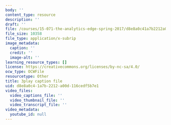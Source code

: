 ```yaml
---
body: ''
content_type: resource
description: ''
draft: ''
file: /courses/15-071-the-analytics-edge-spring-2017/d8e8a0c41a7b2212a00d116cedf5b7e1_R250-aMpyAo.srt
file_size: 10358
file_type: application/x-subrip
image_metadata:
  caption: ''
  credit: ''
  image-alt: ''
learning_resource_types: []
license: https://creativecommons.org/licenses/by-nc-sa/4.0/
ocw_type: OCWFile
resourcetype: Other
title: 3play caption file
uid: d8e8a0c4-1a7b-2212-a00d-116cedf5b7e1
video_files:
  video_captions_file: ''
  video_thumbnail_file: ''
  video_transcript_file: ''
video_metadata:
  youtube_id: null
---
```

